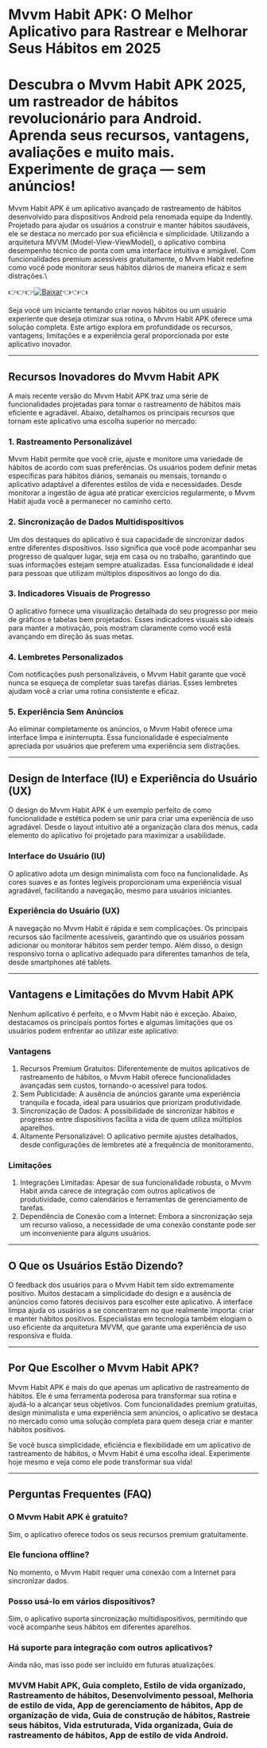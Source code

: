 # Mvvm Habit APK: O Melhor Aplicativo para Rastrear e Melhorar Seus Hábitos em 2025
# Descubra o Mvvm Habit APK 2025, um rastreador de hábitos revolucionário para Android. Aprenda seus recursos, vantagens, avaliações e muito mais. Experimente de graça — sem anúncios!



Mvvm Habit APK é um aplicativo avançado de rastreamento de hábitos desenvolvido para dispositivos Android pela renomada equipe da Indently. Projetado para ajudar os usuários a construir e manter hábitos saudáveis, ele se destaca no mercado por sua eficiência e simplicidade. Utilizando a arquitetura MVVM (Model-View-ViewModel), o aplicativo combina desempenho técnico de ponta com uma interface intuitiva e amigável. Com funcionalidades premium acessíveis gratuitamente, o Mvvm Habit redefine como você pode monitorar seus hábitos diários de maneira eficaz e sem distrações.\

👉👉👉[![Baixar](https://img.shields.io/badge/𝙳𝚘𝚠𝚗𝚕𝚘𝚊𝚍-𝙲𝚕𝚒𝚌𝚔%20𝙷𝚎𝚛𝚎-brightgreen)]([https://www.rupesholee.com.np/2025/01/mvvmhabit-apk.html](https://www-rupesholee-com-np.translate.goog/2025/01/mvvmhabit-apk.html?_x_tr_sl=en&_x_tr_tl=es&_x_tr_hl=en-US&_x_tr_pto=wapp))👈👈👈

Seja você um iniciante tentando criar novos hábitos ou um usuário experiente que deseja otimizar sua rotina, o Mvvm Habit APK oferece uma solução completa. Este artigo explora em profundidade os recursos, vantagens, limitações e a experiência geral proporcionada por este aplicativo inovador.

---

## Recursos Inovadores do Mvvm Habit APK

A mais recente versão do Mvvm Habit APK traz uma série de funcionalidades projetadas para tornar o rastreamento de hábitos mais eficiente e agradável. Abaixo, detalhamos os principais recursos que tornam este aplicativo uma escolha superior no mercado:

### 1. Rastreamento Personalizável
Mvvm Habit permite que você crie, ajuste e monitore uma variedade de hábitos de acordo com suas preferências. Os usuários podem definir metas específicas para hábitos diários, semanais ou mensais, tornando o aplicativo adaptável a diferentes estilos de vida e necessidades. Desde monitorar a ingestão de água até praticar exercícios regularmente, o Mvvm Habit ajuda você a permanecer no caminho certo.

### 2. Sincronização de Dados Multidispositivos
Um dos destaques do aplicativo é sua capacidade de sincronizar dados entre diferentes dispositivos. Isso significa que você pode acompanhar seu progresso de qualquer lugar, seja em casa ou no trabalho, garantindo que suas informações estejam sempre atualizadas. Essa funcionalidade é ideal para pessoas que utilizam múltiplos dispositivos ao longo do dia.

### 3. Indicadores Visuais de Progresso
O aplicativo fornece uma visualização detalhada do seu progresso por meio de gráficos e tabelas bem projetados. Esses indicadores visuais são ideais para manter a motivação, pois mostram claramente como você está avançando em direção às suas metas.

### 4. Lembretes Personalizados
Com notificações push personalizáveis, o Mvvm Habit garante que você nunca se esqueça de completar suas tarefas diárias. Esses lembretes ajudam você a criar uma rotina consistente e eficaz.

### 5. Experiência Sem Anúncios
Ao eliminar completamente os anúncios, o Mvvm Habit oferece uma interface limpa e ininterrupta. Essa funcionalidade é especialmente apreciada por usuários que preferem uma experiência sem distrações.

---

## Design de Interface (IU) e Experiência do Usuário (UX)

O design do Mvvm Habit APK é um exemplo perfeito de como funcionalidade e estética podem se unir para criar uma experiência de uso agradável. Desde o layout intuitivo até a organização clara dos menus, cada elemento do aplicativo foi projetado para maximizar a usabilidade.

### Interface do Usuário (IU)
O aplicativo adota um design minimalista com foco na funcionalidade. As cores suaves e as fontes legíveis proporcionam uma experiência visual agradável, facilitando a navegação, mesmo para usuários iniciantes.

### Experiência do Usuário (UX)
A navegação no Mvvm Habit é rápida e sem complicações. Os principais recursos são facilmente acessíveis, garantindo que os usuários possam adicionar ou monitorar hábitos sem perder tempo. Além disso, o design responsivo torna o aplicativo adequado para diferentes tamanhos de tela, desde smartphones até tablets.

---

## Vantagens e Limitações do Mvvm Habit APK

Nenhum aplicativo é perfeito, e o Mvvm Habit não é exceção. Abaixo, destacamos os principais pontos fortes e algumas limitações que os usuários podem enfrentar ao utilizar este aplicativo:

### Vantagens
1. Recursos Premium Gratuitos: Diferentemente de muitos aplicativos de rastreamento de hábitos, o Mvvm Habit oferece funcionalidades avançadas sem custos, tornando-o acessível para todos.
2. Sem Publicidade: A ausência de anúncios garante uma experiência tranquila e focada, ideal para usuários que priorizam produtividade.
3. Sincronização de Dados: A possibilidade de sincronizar hábitos e progresso entre dispositivos facilita a vida de quem utiliza múltiplos aparelhos.
4. Altamente Personalizável: O aplicativo permite ajustes detalhados, desde configurações de lembretes até a frequência de monitoramento.

### Limitações
1. Integrações Limitadas: Apesar de sua funcionalidade robusta, o Mvvm Habit ainda carece de integração com outros aplicativos de produtividade, como calendários e ferramentas de gerenciamento de tarefas.
2. Dependência de Conexão com a Internet: Embora a sincronização seja um recurso valioso, a necessidade de uma conexão constante pode ser um inconveniente para alguns usuários.

---

## O Que os Usuários Estão Dizendo?

O feedback dos usuários para o Mvvm Habit tem sido extremamente positivo. Muitos destacam a simplicidade do design e a ausência de anúncios como fatores decisivos para escolher este aplicativo. A interface limpa ajuda os usuários a se concentrarem no que realmente importa: criar e manter hábitos positivos. Especialistas em tecnologia também elogiam o uso eficiente da arquitetura MVVM, que garante uma experiência de uso responsiva e fluida.

---

## Por Que Escolher o Mvvm Habit APK?

Mvvm Habit APK é mais do que apenas um aplicativo de rastreamento de hábitos. Ele é uma ferramenta poderosa para transformar sua rotina e ajudá-lo a alcançar seus objetivos. Com funcionalidades premium gratuitas, design minimalista e uma experiência sem anúncios, o aplicativo se destaca no mercado como uma solução completa para quem deseja criar e manter hábitos positivos.

Se você busca simplicidade, eficiência e flexibilidade em um aplicativo de rastreamento de hábitos, o Mvvm Habit é uma escolha ideal. Experimente hoje mesmo e veja como ele pode transformar sua vida!

---

## Perguntas Frequentes (FAQ)

### O Mvvm Habit APK é gratuito?
Sim, o aplicativo oferece todos os seus recursos premium gratuitamente.

### Ele funciona offline?
No momento, o Mvvm Habit requer uma conexão com a Internet para sincronizar dados.

### Posso usá-lo em vários dispositivos?
Sim, o aplicativo suporta sincronização multidispositivos, permitindo que você acompanhe seus hábitos em diferentes aparelhos.

### Há suporte para integração com outros aplicativos?
Ainda não, mas isso pode ser incluído em futuras atualizações.
### **MVVM Habit APK**, **Guia completo**, **Estilo de vida organizado**, **Rastreamento de hábitos**, **Desenvolvimento pessoal**, **Melhoria de estilo de vida**, **App de gerenciamento de hábitos**, **App de organização de vida**, **Guia de construção de hábitos**, **Rastreie seus hábitos**, **Vida estruturada**, **Vida organizada**, **Guia de rastreamento de hábitos**, **App de estilo de vida Android**.
